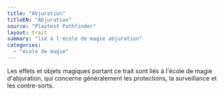 ```yaml
---
title: "Abjuration"
titleEN: "Abjuration"
source: "Playtest Pathfinder"
layout: trait
summary: "lié à l'école de magie abjuration"
categories:
  - "école de magie"
---
```


Les effets et objets magiques portant ce trait sont liés à l'école de magie d'abjuration, qui concerne généralement les protections, la surveillance et les contre-sorts.